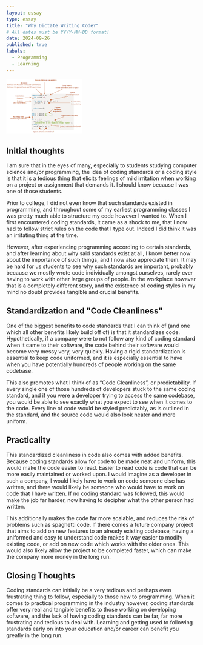 ```yaml
---
layout: essay
type: essay
title: "Why Dictate Writing Code?"
# All dates must be YYYY-MM-DD format!
date: 2024-09-26
published: true
labels:
  - Programming
  - Learning
---
```


<img width="200px" class="rounded float-start pe-4" src="../img/codingstandards.png">

## Initial thoughts

I am sure that in the eyes of many, especially to students studying computer science and/or programming, the idea of coding standards or a coding style is that it is a tedious thing that elicits feelings of mild irritation when working on a project or assignment that demands it. I should know because I was one of those students. 

Prior to college, I did not even know that such standards existed in programming, and throughout some of my earliest programming classes I was pretty much able to structure my code however I wanted to. When I first encountered coding standards, it came as a shock to me, that I now had to follow strict rules on the code that I type out. Indeed I did think it was an irritating thing at the time.

However, after experiencing programming according to certain standards, and after learning about why said standards exist at all, I know better now about the importance of such things, and I now also appreciate them. It may be hard for us students to see why such standards are important, probably because we mostly wrote code individually amongst ourselves, rarely ever having to work with other large groups of people. In the workplace however that is a completely different story, and the existence of coding styles in my mind no doubt provides tangible and crucial benefits.

## Standardization and "Code Cleanliness"

One of the biggest benefits to code standards that I can think of (and one which all other benefits likely build off of) is that it standardizes code. Hypothetically, if a company were to not follow any kind of coding standard when it came to their software, the code behind their software would become very messy very, very quickly. Having a rigid standardization is essential to keep code uniformed, and it is especially essential to have when you have potentially hundreds of people working on the same codebase. 

This also promotes what I think of as “Code Cleanliness”, or predictability. If every single one of those hundreds of developers stuck to the same coding standard, and if you were a developer trying to access the same codebase, you would be able to see exactly what you expect to see when it comes to the code. Every line of code would be styled predictably, as is outlined in the standard, and the source code would also look neater and more uniform.

## Practicality

This standardized cleanliness in code also comes with added benefits. Because coding standards allow for code to be made neat and uniform, this would make the code easier to read. Easier to read code is code that can be more easily maintained or worked upon. I would imagine as a developer in such a company, I would likely have to work on code someone else has written, and there would likely be someone who would have to work on code that I have written. If no coding standard was followed, this would make the job far harder, now having to decipher what the other person had written.

This additionally makes the code far more scalable, and reduces the risk of problems such as spaghetti code. If there comes a future company project that aims to add on new features to an already existing codebase, having a uniformed and easy to understand code makes it way easier to modify existing code, or add on new code which works with the older ones. This would also likely allow the project to be completed faster, which can make the company more money in the long run.

## Closing Thoughts

Coding standards can initially be a very tedious and perhaps even frustrating thing to follow, especially to those new to programming. When it comes to practical programming in the industry however, coding standards offer very real and tangible benefits to those working on developing software, and the lack of having coding standards can be far, far more frustrating and tedious to deal with. Learning and getting used to following standards early on into your education and/or career can benefit you greatly in the long run.

